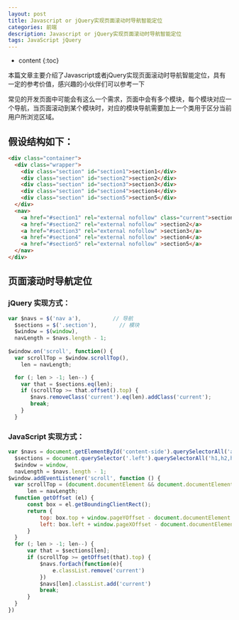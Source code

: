 ```yaml
---
layout: post
title: Javascript or jQuery实现页面滚动时导航智能定位
categories: 前端
description: Javascript or jQuery实现页面滚动时导航智能定位
tags: JavaScript jQuery
---
```

* content
{:toc}
<div class="postImg" style="background-image:url(/media/20160628110530781.jpg)"></div>
本篇文章主要介绍了Javascript或者jQuery实现页面滚动时导航智能定位，具有一定的参考价值，感兴趣的小伙伴们可以参考一下

常见的开发页面中可能会有这么一个需求，页面中会有多个模块，每个模块对应一个导航，当页面滚动到某个模块时，对应的模块导航需要加上一个类用于区分当前用户所浏览区域。





## 假设结构如下：

```html
<div class="container">
  <div class="wrapper">
    <div class="section" id="section1">section1</div>
    <div class="section" id="section2">section2</div>
    <div class="section" id="section3">section3</div>
    <div class="section" id="section4">section4</div>
    <div class="section" id="section5">section5</div>
  </div>
  <nav>
    <a href="#section1" rel="external nofollow" class="current">section1</a>
    <a href="#section2" rel="external nofollow" >section2</a>
    <a href="#section3" rel="external nofollow" >section3</a>
    <a href="#section4" rel="external nofollow" >section4</a>
    <a href="#section5" rel="external nofollow" >section5</a>
  </nav>
</div>
```

## 页面滚动时导航定位

### jQuery 实现方式：

```js
var $navs = $('nav a'),          // 导航
  $sections = $('.section'),       // 模块
  $window = $(window),
  navLength = $navs.length - 1;
  
$window.on('scroll', function() {
  var scrollTop = $window.scrollTop(),
    len = navLength;

  for (; len > -1; len--) {
    var that = $sections.eq(len);
    if (scrollTop >= that.offset().top) {
       $navs.removeClass('current').eq(len).addClass('current');
       break;
    }
  }
  ```
  
###   JavaScript 实现方式：
  
  ```js
  var $navs = document.getElementById('content-side').querySelectorAll('a'),          // 导航
    $sections = document.querySelector('.left').querySelectorAll('h1,h2,h3'),       // 模块
    $window = window,
    navLength = $navs.length - 1;
$window.addEventListener('scroll', function () {
    var scrollTop = (document.documentElement && document.documentElement.scrollTop) || document.body.scrollTop,
        len = navLength;
    function getOffset (el) {
        const box = el.getBoundingClientRect();
        return {
            top: box.top + window.pageYOffset - document.documentElement.clientTop,
            left: box.left + window.pageXOffset - document.documentElement.clientLeft
        }
    }
    for (; len > -1; len--) {
        var that = $sections[len];
        if (scrollTop >= getOffset(that).top) {
            $navs.forEach(function(e){
                e.classList.remove('current')
            })
            $navs[len].classList.add('current')
            break;
        }
    }
})
  ```
  
  


